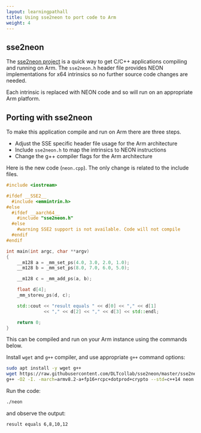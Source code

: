 ```yaml
---
layout: learningpathall
title: Using sse2neon to port code to Arm
weight: 4
---
```


## sse2neon 

The [sse2neon project](https://github.com/DLTcollab/sse2neon) is a quick way to get C/C++ applications compiling and running on Arm. The `sse2neon.h` header file provides NEON implementations for x64 intrinsics so no further source code changes are needed. 

Each intrinsic is replaced with NEON code and so will run on an appropriate Arm platform.

## Porting with sse2neon

To make this application compile and run on Arm there are three steps.

- Adjust the SSE specific header file usage for the Arm architecture
- Include `sse2neon.h` to map the intrinsics to NEON instructions
- Change the g++ compiler flags for the Arm architecture

Here is the new code (`neon.cpp`). The only change is related to the include files.

```cpp { file_name="neon.cpp" }
#include <iostream>

#ifdef __SSE2__
  #include <emmintrin.h>
#else
  #ifdef __aarch64__
    #include "sse2neon.h"
  #else
    #warning SSE2 support is not available. Code will not compile
  #endif
#endif

int main(int argc, char **argv)
{
    __m128 a = _mm_set_ps(4.0, 3.0, 2.0, 1.0);
    __m128 b = _mm_set_ps(8.0, 7.0, 6.0, 5.0);

    __m128 c = _mm_add_ps(a, b);

    float d[4];
    _mm_storeu_ps(d, c);

    std::cout << "result equals " << d[0] << "," << d[1]
              << "," << d[2] << "," << d[3] << std::endl;

    return 0;
}
```
This can be compiled and run on your Arm instance using the commands below.

Install `wget` and `g++` compiler, and use appropriate `g++` command options:

```bash { target="arm64v8/ubuntu:latest" }
sudo apt install -y wget g++
wget https://raw.githubusercontent.com/DLTcollab/sse2neon/master/sse2neon.h
g++ -O2 -I. -march=armv8.2-a+fp16+rcpc+dotprod+crypto --std=c++14 neon.cpp -o neon
```
Run the code:
```bash { target="arm64v8/ubuntu:latest" }
./neon
```
and observe the output:
```output
result equals 6,8,10,12
```
